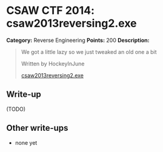 # CSAW CTF 2014: csaw2013reversing2.exe

**Category:** Reverse Engineering
**Points:** 200
**Description:**

> We got a little lazy so we just tweaked an old one a bit
>
> Written by HockeyInJune
>
> [csaw2013reversing2.exe](csaw2013reversing2.exe)

## Write-up

(TODO)

## Other write-ups

* none yet
